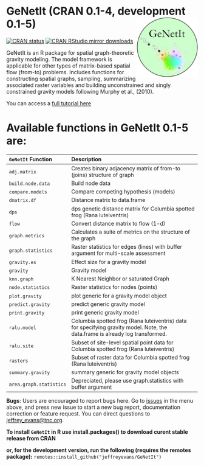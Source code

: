 # GeNetIt (CRAN 0.1-4, development 0.1-5) <img src="man/figures/genetit_logo.jpg" align="right" alt="" width="160" />

[![CRAN
status](http://www.r-pkg.org/badges/version/GeNetIt)](https://cran.r-project.org/package=GeNetIt)
[![CRAN RStudio mirror
downloads](http://cranlogs.r-pkg.org/badges/grand-total/GeNetIt)](https://cran.r-project.org/package=GeNetIt)

GeNetIt is an R package for spatial graph-theoretic gravity modeling. The model framework is applicable for 
other types of matrix-based spatial flow (from-to) problems. Includes functions for constructing spatial graphs, 
sampling, summarizing associated raster variables and building unconstrained and singly constrained 
gravity models following Murphy et al., (2010). 

You can access a [full tutorial here](https://spatialr.s3.us-west-2.amazonaws.com/Gravity/GravityModel.html)

# Available functions in GeNetIt 0.1-5 are:

| `GeNetIt` Function           | Description                                                                             |
|:-----------------------------|:----------------------------------------------------------------------------------------|
| `adj.matrix`                 | Creates binary adjacency matrix of from-to (joins) structure of graph 
| `build.node.data`            | Build node data 
| `compare.models`             | Compare competing hypothesis (models)
| `dmatrix.df`                 | Distance matrix to data.frame
| `dps`                        | dps genetic distance matrix for Columbia spotted frog (Rana luteiventris)
| `flow`                       | Convert distance matrix to flow (1-d)
| `graph.metrics`              | Calculates a suite of metrics on the structure of the graph
| `graph.statistics`           | Raster statistics for edges (lines) with buffer argument for multi-scale assessment
| `gravity.es`                 | Effect size for a gravity model
| `gravity`                    | Gravity model
| `knn.graph`                  | K Nearest Neighbor or saturated Graph
| `node.statistics`            | Raster statistics for nodes (points)
| `plot.gravity`               | plot generic for a gravity model object
| `predict.gravity`            | predict generic gravity model
| `print.gravity`              | print generic gravity model
| `ralu.model`                 | Columbia spotted frog (Rana luteiventris) data for specifying gravity model. Note, the data.frame is already log transformed.
| `ralu.site`                  | Subset of site-level spatial point data for Columbia spotted frog (Rana luteiventris)
| `rasters`                    | Subset of raster data for Columbia spotted frog (Rana luteiventris)
| `summary.gravity`            | summary generic for gravity model objects
| `area.graph.statistics`      | Depreciated, please use graph.statistics with buffer argument
		
**Bugs**: Users are encouraged to report bugs here. Go to [issues](https://github.com/jeffreyevans/GeNetIt/issues) in the menu above, and press new issue to start a new bug report, documentation correction or feature request. You can direct questions to <jeffrey_evans@tnc.org>.

**To install `GeNetIt` in R use install.packages() to download curent stable release from CRAN** 

**or, for the development version, run the following (requires the remotes package):**
`remotes::install_github("jeffreyevans/GeNetIt")`
